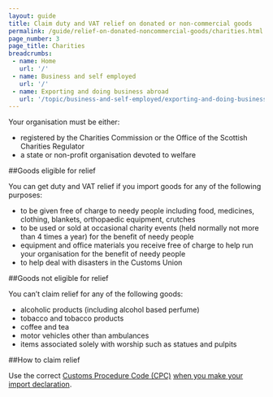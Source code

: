 ```yaml
---
layout: guide
title: Claim duty and VAT relief on donated or non-commercial goods
permalink: /guide/relief-on-donated-noncommercial-goods/charities.html
page_number: 3
page_title: Charities
breadcrumbs:
 - name: Home
   url: '/'
 - name: Business and self employed
   url: '/'
 - name: Exporting and doing business abroad
   url: '/topic/business-and-self-employed/exporting-and-doing-business-abroad.html'   
---
```


Your organisation must be either:

- registered by the Charities Commission or the Office of the Scottish Charities Regulator
- a state or non-profit organisation devoted to welfare

##Goods eligible for relief

You can get duty and VAT relief if you import goods for any of the following purposes:

- to be given free of charge to needy people including food, medicines, clothing, blankets, orthopaedic equipment, crutches
- to be used or sold at occasional charity events (held normally not more than 4 times a year) for the benefit of needy people
- equipment and office materials you receive free of charge to help run your organisation for the benefit of needy people
- to help deal with disasters in the Customs Union

##Goods not eligible for relief

You can’t claim relief for any of the following goods: 

- alcoholic products (including alcohol based perfume)
- tobacco and tobacco products
- coffee and tea
- motor vehicles other than ambulances
- items associated solely with worship such as statues and pulpits

##How to claim relief

Use the correct [Customs Procedure Code (CPC)](/trade-tariff) [when you make your import declaration](/link).  
